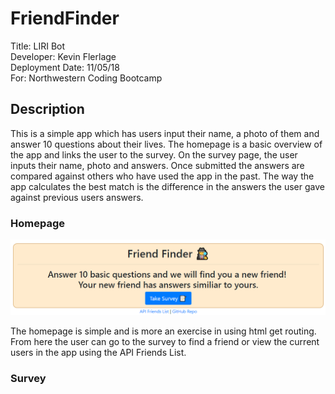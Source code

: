 # FriendFinder

Title: LIRI Bot<br />
Developer: Kevin Flerlage<br />
Deployment Date: 11/05/18<br />
For: Northwestern Coding Bootcamp<br />

## Description

This is a simple app which has users input their name, a photo of them and answer 10 questions about their lives. The homepage is a basic overview of the app and links the user to the survey. On the survey page, the user inputs their name, photo and answers. Once submitted the answers are compared against others who have used the app in the past. The way the app calculates the best match is the difference in the answers the user gave against previous users answers.<br />

### Homepage

![Homepage Preview](images/homePage.PNG)<br />

The homepage is simple and is more an exercise in using html get routing. From here the user can go to the survey to find a friend or view the current users in the app using the API Friends List.

### Survey